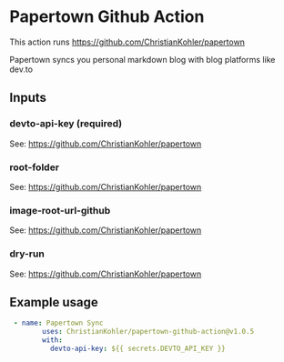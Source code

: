 # Papertown Github Action

This action runs https://github.com/ChristianKohler/papertown

Papertown syncs you personal markdown blog with blog platforms like dev.to

## Inputs

### devto-api-key (required)

See: https://github.com/ChristianKohler/papertown

### root-folder

See: https://github.com/ChristianKohler/papertown

### image-root-url-github

See: https://github.com/ChristianKohler/papertown

### dry-run

See: https://github.com/ChristianKohler/papertown

## Example usage

```yaml
 - name: Papertown Sync
        uses: ChristianKohler/papertown-github-action@v1.0.5
        with:
          devto-api-key: ${{ secrets.DEVTO_API_KEY }}
```
